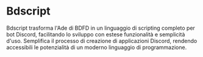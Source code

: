 # Bdscript
Bdscript trasforma l'Ade di BDFD in un linguaggio di scripting completo per bot Discord, facilitando lo sviluppo con estese funzionalità e semplicità d'uso. Semplifica il processo di creazione di applicazioni Discord, rendendo accessibili le potenzialità di un moderno linguaggio di programmazione.
